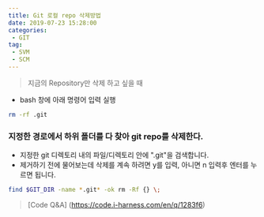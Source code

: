 ```yaml
---
title: Git 로컬 repo 삭제방법
date: 2019-07-23 15:28:00
categories:
 - GIT
tag:
 - SVM
 - SCM
---
```


> 지금의 Repository만 삭제 하고 싶을 때

- bash 창에 아래 명령어 입력 실행

```bash
rm -rf .git
```

### 지정한 경로에서 하위 폴더를 다 찾아 git repo를 삭제한다.

- 지정한 git 디렉토리 내의 파일/디렉토리 안에 ".git"을 검색합니다.
- 제거하기 전에 물어보는데 삭제를 계속 하려면 y를 입력, 아니면 n 입력후 엔터를 누르면 됩니다.

```bash
find $GIT_DIR -name *.git* -ok rm -Rf {} \;
```

> [Code Q&A] (https://code.i-harness.com/en/q/1283f6)

